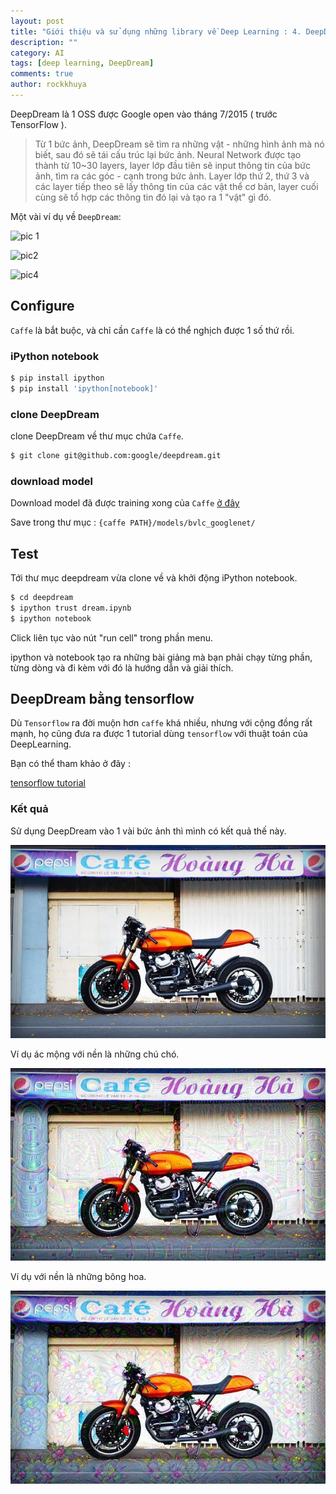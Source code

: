 ```yaml
---
layout: post
title: "Giới thiệu và sử dụng những library về Deep Learning : 4. DeepDream"
description: ""
category: AI
tags: [deep learning, DeepDream]
comments: true
author: rockkhuya
---
```

DeepDream là 1 OSS được Google open vào tháng 7/2015 ( trước TensorFlow ). 

> Từ 1 bức ảnh, DeepDream sẽ tìm ra những vật - những hình ảnh mà nó biết, sau đó sẽ tái cấu trúc lại bức ảnh. 
> Neural Network được tạo thành từ 10~30 layers, layer lớp đầu tiên sẽ input thông tin của bức ảnh, tìm ra các góc - cạnh trong bức ảnh. Layer lớp thứ 2, thứ 3 và các layer tiếp theo sẽ lấy thông tin của các vật thể cơ bản, layer cuối cùng sẽ tổ hợp các thông tin đó lại và tạo ra 1 "vật" gì đó. 

Một vài ví dụ về `DeepDream`:

![pic 1](http://www.ucreative.com/wp-content/uploads/2015/07/4ZSWD4L-e1436336191130.jpg)

![pic2](http://i.telegraph.co.uk/multimedia/archive/03370/doge_3370416k.jpg)

![pic4](http://i.telegraph.co.uk/multimedia/archive/03370/magic_3370394k.jpg)

<!-- more -->


## Configure

`Caffe` là bắt buộc, và chỉ cần `Caffe` là có thể nghịch được 1 số thứ rồi. 

### iPython notebook

```bash
$ pip install ipython
$ pip install 'ipython[notebook]'
```

### clone DeepDream

clone DeepDream về thư mục chứa `Caffe`. 

```bash
$ git clone git@github.com:google/deepdream.git
```

### download model

Download model đã được training xong của `Caffe` [ở đây](http://dl.caffe.berkeleyvision.org/bvlc_googlenet.caffemodel)

Save trong thư mục : `{caffe PATH}/models/bvlc_googlenet/ `

## Test

Tới thư mục deepdream vừa clone về và khởi động iPython notebook.

```bash
$ cd deepdream
$ ipython trust dream.ipynb
$ ipython notebook
```

Click liên tục vào nút "run cell" trong phần menu. 

ipython và notebook tạo ra những bài giảng mà bạn phải chạy từng phần, từng dòng và đi kèm với đó là hướng dẫn và giải thích. 

## DeepDream bằng tensorflow

Dù `Tensorflow` ra đời muộn hơn `caffe` khá nhiều, nhưng với cộng đồng rất mạnh, họ cũng đưa ra được 1 tutorial dùng `tensorflow` với thuật toán của DeepLearning.

Bạn có thể tham khảo ở đây :

[tensorflow tutorial](https://github.com/tensorflow/tensorflow/tree/master/tensorflow/examples/tutorials/deepdream)

### Kết quả

Sử dụng DeepDream vào 1 vài bức ảnh thì mình có kết quả thế này.

![DeepDream-caferacer](/public/images/DeepDream-caferacer.jpg)

Ví dụ ác mộng với nền là những chú chó.

![DeepDream-caferacer-dog](/public/images/DeepDream-caferacer-dog.jpeg)

Ví dụ với nền là những bông hoa.

![DeepDream-caferacer-flow](/public/images/DeepDream-caferacer-flow.jpeg)
